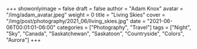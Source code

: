 +++
showonlyimage = false
draft = false
author = "Adam Knox"
avatar = "/img/adam_avatar.jpeg"
weight = 0
title = "Living Skies"
cover = "/img/post/photography/2021_06/living_skies.jpg"
date = "2021-06-06T00:01:01-06:00"
categories = ["Photography", "Travel"]
tags = ["Night", "Sky", "Canada", "Saskatchewan", "Saskatoon", "Countryside", "Colors", "Aurora"]
+++
<!--more-->
